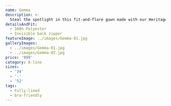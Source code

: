 ```yaml
---
name: Gemma
description: >-
  Steal the spotlight in this fit-and-flare gown made with our Heritage Lace, featuring a deep V-Neckline and beautiful, open illusion back with pearl buttons. Sweep Train.
detailsAndFit:
  - 100% Polyester
  - Invisible back zipper
featureImage: ../images/Gemma-01.jpg
galleryImages:
  - ../images/Gemma-01.jpg
  - ../images/Gemma-02.jpg
price: '999'
category: A-line
sizes:
  - '34'
  - '-'
  - '52'
tags:
  - Fully-lined
  - bra-friendly
---
```


